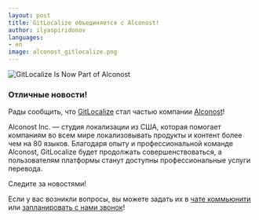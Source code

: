 ```yaml
---
layout: post
title: GitLocalize объединяется с Alconost!
author: ilyaspiridonov
languages:
- en
image: alconost_gitlocalize.png
---
```


![GitLocalize Is Now Part of Alconost](/img/alconost_gitlocalize.png)

### Отличные новости!

Рады сообщить, что [GitLocalize](https://gitlocalize.com) стал частью компании [Alconost](https://alconost.com)!

Alconost Inc. — студия локализации из США, которая помогает компаниям во всем мире локализовывать продукты и контент более чем на 80 языков. Благодаря опыту и профессиональной команде Alconost, GitLocalize будет продолжать совершенствоваться, а пользователям платформы станут доступны профессиональные услуги перевода.

Следите за новостями!

Если у вас возникли вопросы, вы можете задать их в [чате коммьюнити](https://gitter.im/gitlocalize/Lobby) или [запланировать с нами звонок](https://calendly.com/is-alconost)!

